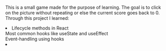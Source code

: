 This is a small game made for the purpose of learning. The goal is to click on the picture without repeating or else the current score goes back to 0.
<br>
Through this project I learned:
<br>
<li>
Lifecycle methods in React<br>
Most common hooks like useState and useEffect<br>
Event-handling using hooks
<li>
  
